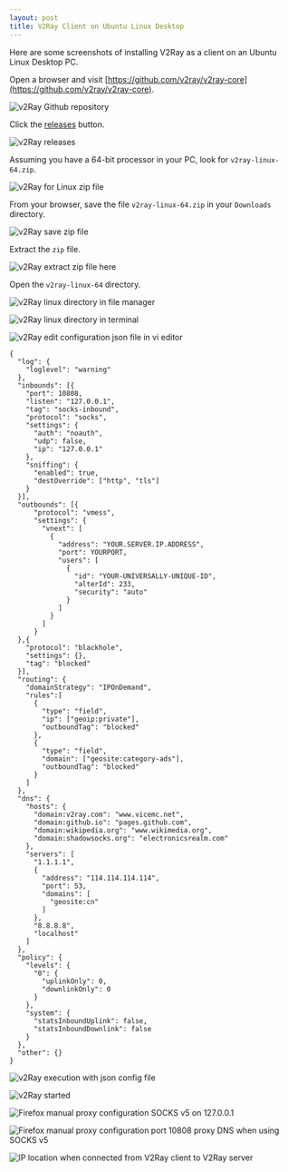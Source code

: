 ```yaml
---
layout: post
title: V2Ray Client on Ubuntu Linux Desktop
---
```


Here are some screenshots of installing V2Ray as a client on an Ubuntu Linux Desktop PC.

Open a browser and visit [https://github.com/v2ray/v2ray-core](https://github.com/v2ray/v2ray-core).

![v2Ray Github repository](/images/ss354.png)

Click the [releases](https://github.com/v2ray/v2ray-core/releases) button.

![v2Ray releases](/images/ss355.png)

Assuming you have a 64-bit processor in your PC, look for `v2ray-linux-64.zip`.

![v2Ray for Linux zip file](/images/ss356.png)

From your browser, save the file `v2ray-linux-64.zip` in your `Downloads` directory.

![v2Ray save zip file](/images/ss357.png)

Extract the `zip` file.

![v2Ray extract zip file here](/images/ss358.png)

Open the `v2ray-linux-64` directory.

![v2Ray linux directory in file manager](/images/ss359.png)

![v2Ray linux directory in terminal](/images/ss360.png)

![v2Ray edit configuration json file in vi editor](/images/ss361.png)

```
{
  "log": {
    "loglevel": "warning"
  },
  "inbounds": [{
    "port": 10808,
    "listen": "127.0.0.1",
    "tag": "socks-inbound",
    "protocol": "socks",
    "settings": {
      "auth": "noauth",
      "udp": false,
      "ip": "127.0.0.1"
    },
    "sniffing": {
      "enabled": true,
      "destOverride": ["http", "tls"]
    }
  }],
  "outbounds": [{
      "protocol": "vmess",
      "settings": {
        "vnext": [
          {
            "address": "YOUR.SERVER.IP.ADDRESS",
            "port": YOURPORT,
            "users": [
              {
                "id": "YOUR-UNIVERSALLY-UNIQUE-ID",
                "alterId": 233,
                "security": "auto"
              }
            ]
          }
        ]
      }
  },{
    "protocol": "blackhole",
    "settings": {},
    "tag": "blocked"
  }],
  "routing": {
    "domainStrategy": "IPOnDemand",
    "rules":[
      {
        "type": "field",
        "ip": ["geoip:private"],
        "outboundTag": "blocked"
      },
      {
        "type": "field",
        "domain": ["geosite:category-ads"],
        "outboundTag": "blocked"
      }
    ]
  },
  "dns": {
    "hosts": {
      "domain:v2ray.com": "www.vicemc.net",
      "domain:github.io": "pages.github.com",
      "domain:wikipedia.org": "www.wikimedia.org",
      "domain:shadowsocks.org": "electronicsrealm.com"
    },
    "servers": [
      "1.1.1.1",
      {
        "address": "114.114.114.114",
        "port": 53,
        "domains": [
          "geosite:cn"
        ]
      },
      "8.8.8.8",
      "localhost"
    ]
  },
  "policy": {
    "levels": {
      "0": {
        "uplinkOnly": 0,
        "downlinkOnly": 0
      }
    },
    "system": {
      "statsInboundUplink": false,
      "statsInboundDownlink": false
    }
  },
  "other": {}
}
```

![v2Ray execution with json config file](/images/ss362.png)

![v2Ray started](/images/ss363.png)

![Firefox manual proxy configuration SOCKS v5 on 127.0.0.1](/images/ss364.png)

![Firefox manual proxy configuration port 10808 proxy DNS when using SOCKS v5](/images/ss365.png)

![IP location when connected from V2Ray client to V2Ray server](/images/ss366.png)
